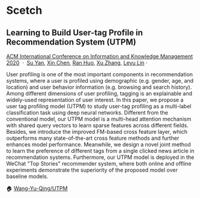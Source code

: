 # Scetch

[Deep Representation Learning for Social Network Analysis]: https://www.frontiersin.org/articles/10.3389/fdata.2019.00002/full
[An Introduction to Graph Neural Network(GNN) For Analysing Structured Data]: https://towardsdatascience.com/an-introduction-to-graph-neural-network-gnn-for-analysing-structured-data-afce79f4cfdc
[Software-Defined Networking]: https://www.ietfjournal.org/software-defined-networking-2/



[社交网络与数据挖掘重量级讲者都到了！ -- ccf]:https://www.ccf.org.cn/c/2017-11-14/619588.shtml
[中国工程院院士方滨兴 | 社交网络分析核心科学问题、研究现状及未来展望]: https://www.scholat.com/teamwork/showPostMessage.html?id=3266
[携手构建网络空间命运共同体]:http://www.cac.gov.cn/2022-11/07/c_1669457523014880.htm
[吴世忠：对社交网络发展与治理的思考]: http://theory.people.com.cn/n/2014/0807/c387081-25423074.html
[社交网络服务]: https://zh.wikipedia.org/zh-cn/社交網路服務




## Learning to Build User-tag Profile in Recommendation System (UTPM)

[ACM International Conference on Information and Knowledge Management 2020](https://paperswithcode.com/conference/acm-international-conference-on-information-1)  ·  [Su Yan](https://paperswithcode.com/author/su-yan), [Xin Chen](https://paperswithcode.com/author/xin-chen), [Ran Huo](https://paperswithcode.com/author/ran-huo), [Xu Zhang](https://paperswithcode.com/author/xu-zhang), [Leyu Lin](https://paperswithcode.com/author/leyu-lin) ·

User profiling is one of the most important components in recommendation systems, where a user is profiled using demographic (e.g. gender, age, and location) and user behavior information (e.g. browsing and search history). Among different dimensions of user profiling, tagging is an explainable and widely-used representation of user interest. In this paper, we propose a user tag profiling model (UTPM) to study user-tag profiling as a multi-label classification task using deep neural networks. Different from the conventional model, our UTPM model is a multi-head attention mechanism with shared query vectors to learn sparse features across different fields. Besides, we introduce the improved FM-based cross feature layer, which outperforms many state-of-the-art cross feature methods and further enhances model performance. Meanwhile, we design a novel joint method to learn the preference of different tags from a single clicked news article in recommendation systems. Furthermore, our UTPM model is deployed in the WeChat "Top Stories" recommender system, where both online and offline experiments demonstrate the superiority of the proposed model over baseline models.

🏠 [Wang-Yu-Qing/UTPM](https://github.com/Wang-Yu-Qing/UTPM)


[Learning to Build User-tag Profile in Recommendation System (UTPM) | papers with code]: https://paperswithcode.com/paper/learning-to-build-user-tag-profile-in

